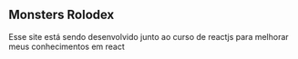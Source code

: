 ## Monsters Rolodex

Esse site está sendo desenvolvido junto 
ao curso de reactjs para melhorar meus conhecimentos em react


